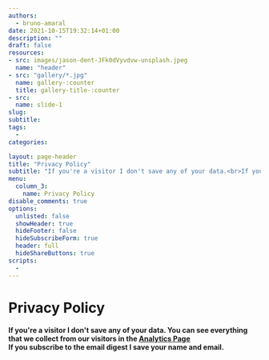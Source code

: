 ```yaml
---
authors:
  - bruno-amaral
date: 2021-10-15T19:32:14+01:00
description: ""
draft: false
resources: 
- src: images/jason-dent-JFk0dVyvdvw-unsplash.jpeg
  name: "header"
- src: "gallery/*.jpg"
  name: gallery-:counter
  title: gallery-title-:counter
- src:
  name: slide-1
slug:
subtitle: 
tags: 
  - 
categories: 

layout: page-header
title: "Privacy Policy"
subtitle: "If you're a visitor I don't save any of your data.<br>If you subscribe to the email digest I save your name and email."
menu:
  column_3:
    name: Privacy Policy
disable_comments: true
options:
  unlisted: false
  showHeader: true
  hideFooter: false
  hideSubscribeForm: true
  header: full
  hideShareButtons: true
scripts:
  -
---
```


<div class="col-md-7 ml-auto text-right">
				<h1 class="title" itemprop="headline">Privacy Policy</h1>
				<h4 class="description" itemprop="subtitle d-print-block">If you're a visitor I don't save any of your data. You can see everything that we collect from our visitors in the <a class="umami--click--analytics-disclaimer-page" href="https://analytics.gregory-ms.com/">Analytics Page</a>
        <br>If you subscribe to the email digest I save your name and email.</h4>
<br></div>